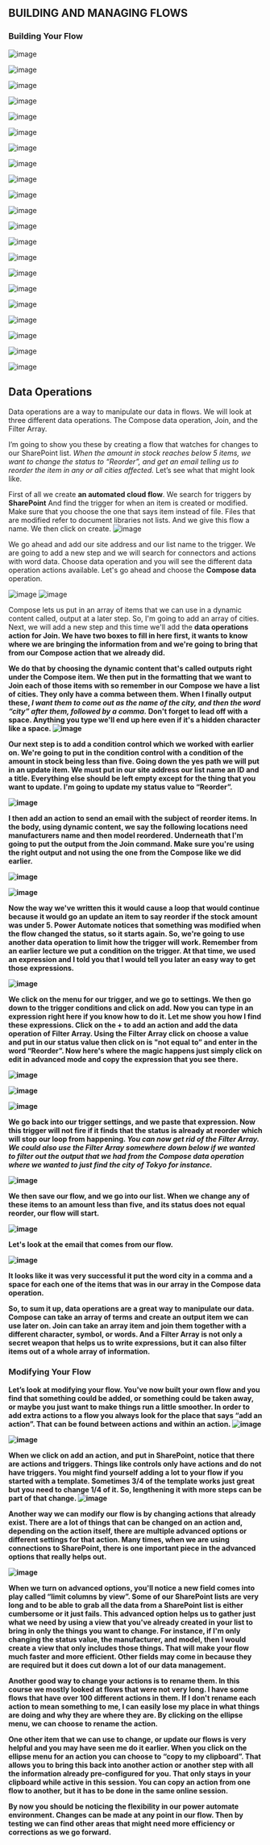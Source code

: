 ## BUILDING AND MANAGING FLOWS

### Building Your Flow

![image](https://github.com/liubovkyry/Power_automate/assets/118057504/4df2525a-c251-4b4b-b6b9-809abcdf3109)

![image](https://github.com/liubovkyry/Power_automate/assets/118057504/338a39a3-017c-477d-a4cc-edc6794d5a21)

![image](https://github.com/liubovkyry/Power_automate/assets/118057504/9c714c60-2ff2-4c5a-9a13-d90306df8b51)

![image](https://github.com/liubovkyry/Power_automate/assets/118057504/53085366-b727-4544-b043-9ee32dd6f3c6)

![image](https://github.com/liubovkyry/Power_automate/assets/118057504/1d730e69-e017-4117-83d8-0a9d966c1d74)

![image](https://github.com/liubovkyry/Power_automate/assets/118057504/38e1ca37-eaf3-4bfd-92da-4bce0a08f739)

![image](https://github.com/liubovkyry/Power_automate/assets/118057504/31fe7709-443d-4982-98f4-fa92a6446aef)

![image](https://github.com/liubovkyry/Power_automate/assets/118057504/6680c253-93bd-4433-ba20-1c9269616002)

![image](https://github.com/liubovkyry/Power_automate/assets/118057504/5ca98401-c5a9-4d1a-950c-d9cadeed4bfc)


![image](https://github.com/liubovkyry/Power_automate/assets/118057504/69f2a12f-6574-47a9-9755-1d300de07916)

![image](https://github.com/liubovkyry/Power_automate/assets/118057504/edac68c1-8d9e-4448-a457-fd7c07aa6d32)

![image](https://github.com/liubovkyry/Power_automate/assets/118057504/0de9d28c-5733-4f5e-8052-08950acccd3c)

![image](https://github.com/liubovkyry/Power_automate/assets/118057504/6f0a8643-a52c-4ecb-941a-2ca83fc8a045)

![image](https://github.com/liubovkyry/Power_automate/assets/118057504/8e56e0ee-e7b0-4544-b778-778e331c2f2d)

![image](https://github.com/liubovkyry/Power_automate/assets/118057504/4e4f3159-15c3-4cc8-a64e-c1e89d8176d2)

![image](https://github.com/liubovkyry/Power_automate/assets/118057504/8be3263e-828b-4c50-b96a-8d7bd9f4cbc8)

![image](https://github.com/liubovkyry/Power_automate/assets/118057504/3fe86f6c-e95f-42c9-b9bf-4ca15e29393e)

![image](https://github.com/liubovkyry/Power_automate/assets/118057504/f951d6d1-92d5-4426-a3cd-584802dadbe6)

![image](https://github.com/liubovkyry/Power_automate/assets/118057504/1c6bfe35-1eb8-48f6-a74d-dbd9cb39f3f8)

![image](https://github.com/liubovkyry/Power_automate/assets/118057504/043148fa-ee7f-4f80-a178-a7e23d39d399)

![image](https://github.com/liubovkyry/Power_automate/assets/118057504/a0592e76-ca52-4c1d-86d9-1554ad7a3a0e)









## Data Operations

Data operations are a way to manipulate our data in flows. We will look at three different data operations. The Compose data operation, Join, and the Filter Array.

I’m going to show you these by creating a flow that watches for changes to our SharePoint list.<i> When the amount in stock reaches below 5 items, we want to change the status to “Reorder”, and get an email telling us to reorder the item in any or all cities affected.</i> Let’s see what that might look like. 

First of all we create <b>an automated cloud flow</b>. We search for triggers by <b>SharePoint</b> And find the trigger for when an item is created or modified. Make sure that you choose the one that says item instead of file. Files that are modified refer to document libraries not lists. And we give this flow a name. We then click on create.
![image](https://github.com/liubovkyry/Power_automate/assets/118057504/dc8566e6-cb13-4776-8aac-94a0405ecc51)

We go ahead and add our site address and our list name to the trigger. We are going to add a new step and we will search for connectors and actions with word data. Choose data operation and you will see the different data operation actions available. Let's go ahead and choose the <b>Compose data</b> operation.

![image](https://github.com/liubovkyry/Power_automate/assets/118057504/39a4f401-7ee1-4a9f-83fc-2ce479bca4bd)
![image](https://github.com/liubovkyry/Power_automate/assets/118057504/d2aa4b08-5b21-45f2-8a0a-9e2592769368)


Compose lets us put in an array of items that we can use in a dynamic content called, output at a later step. So, I'm going to add an array of cities. Next, we will add a new step and this time we'll add the <b>data operations<b/> action for Join. We have two boxes to fill in here first, it wants to know where we are bringing the information from and we're going to bring that from our Compose action that we already did.

We do that by choosing the dynamic content that's called <b>outputs</b> right under the Compose item. We then put in the formatting that we want to Join each of those items with so remember in our Compose we have a list of cities. They only have a comma between them. When I finally output these, <i>I want them to come out as the name of the city, and then the word<b> “city” </b>after them, followed by a comma.</i> Don't forget to lead off with a space. Anything you type we'll end up here even if it's a hidden character like a space. 
![image](https://github.com/liubovkyry/Power_automate/assets/118057504/eb581464-ef7b-446e-88f8-078b50e2ea87)

Our next step is to add a <b>condition control</b> which we worked with earlier on. We're going to put in the condition control with a condition of the <b>amount in stock</b> being less than five. Going down the yes path we will put in an <b>update item</b>. We must put in our site address our list name an ID and a title. Everything else should be left empty except for the thing that you want to update. I'm going to update my status value to “Reorder”.


![image](https://github.com/liubovkyry/Power_automate/assets/118057504/156fed73-8935-4f30-aa77-3e87fd2164f9)


I then add an action to send an email with the subject of reorder items. In the body, using dynamic content, we say the following locations need manufacturers name and then model reordered. Underneath that I'm going to put the output from the Join command. Make sure you're using the right output and not using the one from the Compose like we did earlier.

![image](https://github.com/liubovkyry/Power_automate/assets/118057504/4041be4f-2f00-40d8-9105-bcb962195112)


![image](https://github.com/liubovkyry/Power_automate/assets/118057504/084e65db-4767-48e7-871e-07199a7d5df8)


Now the way we've written this it would cause a loop that would continue because it would go an update an item to say reorder if the stock amount was under 5. Power Automate notices that something was modified when the flow changed the status, so it starts again. So, we're going to use another data operation to limit how the trigger will work. Remember from an earlier lecture we put a condition on the trigger. At that time, we used an expression and I told you that I would tell you later an easy way to get those expressions.

![image](https://github.com/liubovkyry/Power_automate/assets/118057504/5d19747c-f769-407f-85a9-49d124cf0783)


We click on the menu for our trigger, and we go to settings. We then go down to the trigger conditions and click on add. Now you can type in an expression right here if you know how to do it. Let me show you how I find these expressions. Click on the + to add <b>an action</b> and add the data operation of <b>Filter Array</b>. Using the Filter Array click on choose a value and put in our status value then click on is "not equal to” and enter in the word “Reorder”. Now here's where the magic happens just simply click on <b>edit in advanced mode</b> and copy the expression that you see there.

![image](https://github.com/liubovkyry/Power_automate/assets/118057504/9f6abbed-1852-47b3-acf4-dedd3ec3529b)

![image](https://github.com/liubovkyry/Power_automate/assets/118057504/6a204117-92ef-4653-800e-fed8175f50f1)

![image](https://github.com/liubovkyry/Power_automate/assets/118057504/03cb5585-7223-4ba1-9845-721503250e65)



We go back into our trigger settings, and we paste that expression. Now this trigger will not fire if it finds that the status is already at reorder which will stop our loop from happening. <i>You can now get rid of the Filter Array. We could also use the Filter Array somewhere down below if we wanted to filter out the output that we had from the Compose data operation where we wanted to just find the city of Tokyo for instance.</i>

![image](https://github.com/liubovkyry/Power_automate/assets/118057504/7e19c5e3-57db-4090-9583-44ce2c08021a)

We then save our flow, and we go into our list. When we change any of these items to an amount less than five, and its status does not equal reorder, our flow will start. 

![image](https://github.com/liubovkyry/Power_automate/assets/118057504/06a8e7d1-548a-41b5-b4a3-f6e2771b6872)

Let's look at the email that comes from our flow.

![image](https://github.com/liubovkyry/Power_automate/assets/118057504/d6d3474b-635b-489b-af43-4b233b1772c8)

It looks like it was very successful it put the word city in a comma and a space for each one of the items that was in our array in the Compose data operation.

So, to sum it up, data operations are a great way to manipulate our data. Compose can take an array of terms and create an output item we can use later on. Join can take an array item and join them together with a different character, symbol, or words. And a Filter Array is not only a secret weapon that helps us to write expressions, but it can also filter items out of a whole array of information.

### Modifying Your Flow

Let’s look at modifying your flow. You've now built your own flow and you find that something could be added, or something could be taken away, or maybe you just want to make things run a little smoother. In order to add extra actions to a flow you always look for the place that says <b> “add an action”</b>. That can be found between actions and within an action. 
![image](https://github.com/liubovkyry/Power_automate/assets/118057504/1ca6f0a4-04fc-4fee-b0e1-24ec573cf8f8)

![image](https://github.com/liubovkyry/Power_automate/assets/118057504/f845b79e-f40b-49de-9773-f313c24d9075)


When we click on add an action, and put in SharePoint, notice that there are actions and triggers. Things like <b>controls</b> only have actions and do not have triggers. You might find yourself adding a lot to your flow if you started with a template. Sometimes 3/4 of the template works just great but you need to change 1/4 of it. So, lengthening it with more steps can be part of that change.
![image](https://github.com/liubovkyry/Power_automate/assets/118057504/fae8f7a6-6858-4cc5-9973-e5d02e4f330a)


Another way we can modify our flow is by changing actions that already exist. There are a lot of things that can be changed on an action and, depending on the action itself, there are multiple advanced options or different settings for that action. Many times, when we are using connections to SharePoint, there is one important piece in the <b>advanced options</b> that really helps out.

![image](https://github.com/liubovkyry/Power_automate/assets/118057504/7aec4605-ca9c-42f7-8a4d-3a0b58e26e98)

When we turn on advanced options, you'll notice a new field comes into play called <b>“limit columns by view”</b>. Some of our SharePoint lists are very long and to be able to grab all the data from a SharePoint list is either cumbersome or it just fails. This advanced option helps us to gather just what we need by using a view that you've already created in your list to bring in only the things you want to change. For instance, if I'm only changing the status value, the manufacturer, and model, then I would create a view that only includes those things. That will make your flow much faster and more efficient. Other fields may come in because they are required but it does cut down a lot of our data management. 

Another good way to change your actions is to rename them. In this course we mostly looked at flows that were not very long. I have some flows that have over 100 different actions in them. If I don't rename each action to mean something to me, I can easily lose my place in what things are doing and why they are where they are. By clicking on the ellipse menu, we can choose to rename the action.

One other item that we can use to change, or update our flows is very helpful and you may have seen me do it earlier. When you click on the ellipse menu for an action you can choose to “copy to my clipboard”. That allows you to bring this back into another action or another step with all the information already pre-configured for you. That only stays in your clipboard while active in this session. You can copy an action from one flow to another, but it has to be done in the same online session.

By now you should be noticing the flexibility in our power automate environment. Changes can be made at any point in our flow. Then by testing we can find other areas that might need more efficiency or corrections as we go forward. 
